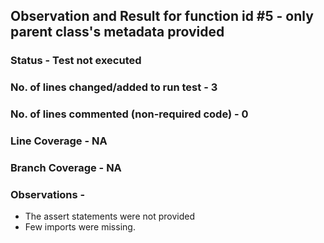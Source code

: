 ## Observation and Result for function id #5 - only parent class's metadata provided

### Status - Test not executed

### No. of lines changed/added to run test - 3

### No. of lines commented (non-required code) - 0

### Line Coverage - NA

### Branch Coverage - NA

### Observations -
- The assert statements were not provided
- Few imports were missing.